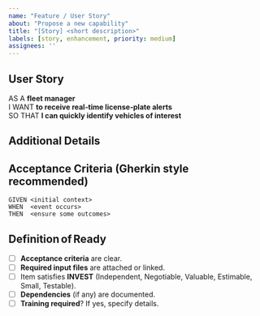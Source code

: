 ```yaml
---
name: "Feature / User Story"
about: "Propose a new capability"
title: "[Story] <short description>"
labels: [story, enhancement, priority: medium]
assignees: ''
---
```


<!--
Please follow the template below. Remove any lines that do not apply.
Hidden comments like this will not appear once the issue is submitted.
-->

## User Story

<!-- Example -->
AS A **fleet manager**  
I WANT **to receive real‑time license‑plate alerts**  
SO THAT **I can quickly identify vehicles of interest**

<!-- Replace the example above with your own user‑story statement. -->

## Additional Details

<!-- Add context, mock‑ups, links, or resources that help clarify the request. -->

## Acceptance Criteria (Gherkin style recommended)

```gherkin
GIVEN <initial context>
WHEN  <event occurs>
THEN  <ensure some outcomes>
```

## Definition of Ready

- [ ] **Acceptance criteria** are clear.
- [ ] **Required input files** are attached or linked.
- [ ] Item satisfies **INVEST** (Independent, Negotiable, Valuable, Estimable, Small, Testable).
- [ ] **Dependencies** (if any) are documented.
- [ ] **Training required**? If yes, specify details.